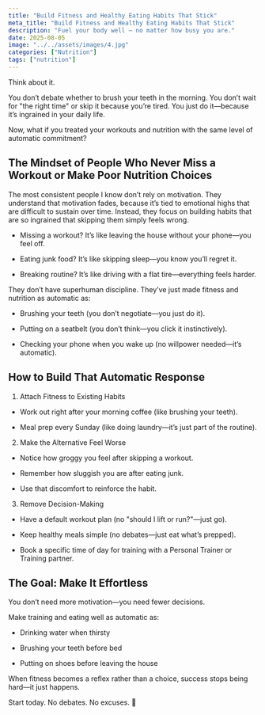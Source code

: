 ```yaml
---
title: "Build Fitness and Healthy Eating Habits That Stick"
meta_title: "Build Fitness and Healthy Eating Habits That Stick"
description: "Fuel your body well — no matter how busy you are."
date: 2025-08-05
image: "../../assets/images/4.jpg"
categories: ["Nutrition"]
tags: ["nutrition"]
---
```


Think about it.

You don’t debate whether to brush your teeth in the morning. You don’t wait for "the right time" or skip it because you’re tired. You just do it—because it’s ingrained in your daily life.

Now, what if you treated your workouts and nutrition with the same level of automatic commitment?

## The Mindset of People Who Never Miss a Workout or Make Poor Nutrition Choices

The most consistent people I know don’t rely on motivation. They understand that motivation fades, because it’s tied to emotional highs that are difficult to sustain over time. Instead, they focus on building habits that are so ingrained that skipping them simply feels wrong.

- Missing a workout? It’s like leaving the house without your phone—you feel off.

- Eating junk food? It’s like skipping sleep—you know you’ll regret it.

- Breaking routine? It’s like driving with a flat tire—everything feels harder.

They don’t have superhuman discipline. They’ve just made fitness and nutrition as automatic as:

- Brushing your teeth (you don’t negotiate—you just do it).

- Putting on a seatbelt (you don’t think—you click it instinctively).

- Checking your phone when you wake up (no willpower needed—it’s automatic).

## How to Build That Automatic Response

1. Attach Fitness to Existing Habits

- Work out right after your morning coffee (like brushing your teeth).

- Meal prep every Sunday (like doing laundry—it’s just part of the routine).

2. Make the Alternative Feel Worse

- Notice how groggy you feel after skipping a workout.

- Remember how sluggish you are after eating junk.

- Use that discomfort to reinforce the habit.

3. Remove Decision-Making

- Have a default workout plan (no "should I lift or run?"—just go).

- Keep healthy meals simple (no debates—just eat what’s prepped).

- Book a specific time of day for training with a Personal Trainer or Training partner.

## The Goal: Make It Effortless

You don’t need more motivation—you need fewer decisions.

Make training and eating well as automatic as:

- Drinking water when thirsty

- Brushing your teeth before bed

- Putting on shoes before leaving the house

When fitness becomes a reflex rather than a choice, success stops being hard—it just happens.

Start today. No debates. No excuses. 🚀

